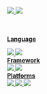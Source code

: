<!--
**euuns/euuns** is a ✨ _special_ ✨ repository because its `README.md` (this file) appears on your GitHub profile.

Here are some ideas to get you started:

- 🔭 I’m currently working on ...
- 🌱 I’m currently learning ...
- 👯 I’m looking to collaborate on ...
- 🤔 I’m looking for help with ...
- 💬 Ask me about ...
- 📫 How to reach me: ...
- 😄 Pronouns: ...
- ⚡ Fun fact: ...
-->

<a href="https://rvrlo.tistory.com" target="_blank"><img src="https://img.shields.io/badge/Blog-8A9296?style=flat-square&logo=Tistory&logoColor=white"/>
<img src="https://img.shields.io/badge/rvrlos@naver.com-333?style=flat-square&logo=Gmail&logoColor=white"/>

<br><br>
<b>Language<b><br>
  
<img src="https://img.shields.io/badge/java-000000?style=flat-square&logo=Java&logoColor=white"/>
<img src="https://img.shields.io/badge/python-3776AB?style=flat-square&logo=Python&logoColor=white"/>

  
<br>
<b>Framework<b><br>
  
<img src="https://img.shields.io/badge/spring-6DB33F?style=flat-square&logo=Spring&logoColor=white"/>
<img src="https://img.shields.io/badge/springboot-6DB33F?style=flat-square&logo=Spring Boot&logoColor=white"/>

  
<br>
<b>Platforms<b><br>
  
<img src="https://img.shields.io/badge/intellijidea-000000?style=flat-square&logo=Intellij&logoColor=white"/>
<img src="https://img.shields.io/badge/androidstudio-3DDC84?style=flat-square&logo=Android Studio&logoColor=white"/>
<img src="https://img.shields.io/badge/visualstudiocode-007ACC?style=flat-square&logo=Visual Studio Code&logoColor=white"/>
